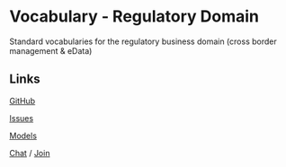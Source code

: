 # Vocabulary - Regulatory Domain
Standard vocabularies for the regulatory business domain (cross border management &amp; eData)

## Links

[GitHub](https://github.com/uncefact/vocab-compliance)

[Issues](https://github.com/uncefact/vocab-compliance/issues)

[Models](https://jargon.sh/user/unece/vocab-compliance)

[Chat](https://uncefact.slack.com/archives/C03KK5RSGUF) / [Join](https://join.slack.com/t/uncefact/shared_invite/zt-1d7hd0js1-sS1Xgk8DawQD9VgRvy1QHQ)
